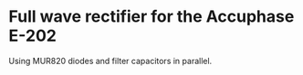 # Full wave rectifier for the Accuphase E-202

Using MUR820 diodes and filter capacitors in parallel.
